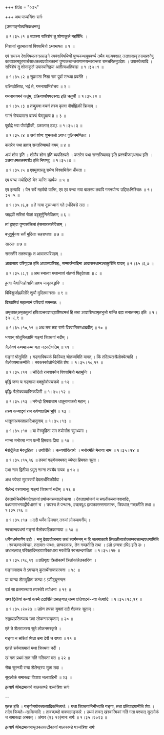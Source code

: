 +++
title = "०३५"

+++
अथ पञ्चत्रिंशः सर्गः  

\[उमागङ्गोत्पत्तिकथनम्\]  

 ॥ १।३५।१ ॥ उपास्य रात्रिशेषं तु शोणाकूले महर्षिभिः ।  

निशायां सुप्रभातायां विश्वामित्रो ऽभ्यभाषत  ॥  १  ॥   

एवं रामस्य देशविषयप्रश्नप्रसङ्गे स्ववंशविषयिणीं पुण्यकथामुपवर्ण्य तथैव बाल्यवशात् तदज्ञानप्रवृत्तरामप्रश्नेषु काव्यपरमपुरुषार्थसाधकत्वप्रयोजकानां पुण्यकथान्तराणामप्यन्तरान्तरा रामचरितमुपदेशः । उपास्येत्यादि । रात्रिंशेषं तु शोणाकूले उपास्यनिद्रया अतीत्यअतिवाह्य ॥ १।३५।१ ॥   

 ॥ १।३५।२ ॥ सुप्रभाता निशा राम पूर्वा सन्ध्या प्रवर्तते ।  

उत्तिष्ठोत्तिष्ठ, भद्रं ते, गमनायाभिरोचय  ॥  २  ॥   

गमनायगमनं कर्तुम्, ऽक्रियार्थोपपदस्यऽ इति चतुर्थी ॥ १।३५।२ ॥   

 ॥ १।३५।३ ॥ तच्छ्रुत्वा वचनं तस्य कृत्वा पौर्वाह्णिकीं क्रियाम् ।  

गमनं रोचयामास वाक्यं चेदमुवाच ह  ॥  ३  ॥   

पूर्वाह्णे भवा पौर्वाह्णीकी, ऽकालात् ठञ्ऽ ॥ १।३५।३ ॥   

 ॥ १।३५।४ ॥ अयं शोणः शुभजलो ऽगाधः पुलिनमण्डितः ।  

कतरेण पथा ब्रह्मन् सन्तरिष्यामहे वयम्  ॥  ४  ॥   

अयं शोण इति । शोणैव शोण इति व्यपदिश्यते । कतरेण पथा सन्तरिष्यामह इति प्रश्नबीजम्अगाध इति । ऽअगाधमतलस्पर्शेऽ इति निघण्टुः ॥ १।३५।४ ॥   

 ॥ १।३५।५ ॥ एवमुक्तस्तु रामेण विश्वामित्रेण धीमता ।  

एष पन्था मयोद्दिष्टो येन यान्ति महर्षयः  ॥  ५  ॥   

एष इत्यादि । येन सर्वे महर्षयो यान्ति, एष एव पन्था मया बालस्य तवापि गमनयोग्य उद्दिष्टःनिश्चितः ॥ १।३५।५ ॥   

 ॥ १।३५।६,७ ॥ ते गत्वा दूरमध्वानं गते ऽर्धदिवसे तदा ।  

जाह्नवीं सरितां श्रेष्ठां ददृशुर्मुनिसेविताम्  ॥  ६  ॥   

तां दृष्ट्वा पुण्यसलिलां हंससारससेविताम् ।  

बभूवुर्मुनयः सर्वे मुदिताः सहराघवाः  ॥  ७  ॥   

सारसः  ॥  ७  ॥   

सरस्तीरे ततश्चक्रुः त आवासपरिग्रहम् ।  

आवासाय परिगृह्यत इति आवासपरिग्रहः, सम्मार्जनादिना आवासस्थानञ्चक्रुरिति यावत् ॥ १।३५।६,७ ॥   

 ॥ १।३५।८,९ ॥ अथ स्नात्वा यथान्यायं संतर्प्य पितृदेवताः  ॥  ८  ॥   

हुत्वा चैवाग्निहोत्राणि प्राश्य चामृतवद्धविः ।  

विविशुर्जाह्नवीतीरे शुचौ मुदितमानसाः  ॥  ९  ॥   

विश्वामित्रं महात्मानं परिवार्य समन्ततः ।  

अमृतवत्अमृततुल्यं हविःपञ्चयज्ञाद्यवशिष्टमन्नं हि तथा ऽयज्ञशिष्टामृतभुजो यान्ति ब्रह्म सनातनम्ऽ इति ॥ १।३५।८,९ ॥   

 ॥ १।३५।१०,११ ॥ अथ तत्र तदा रामो विश्वामित्रमधाब्रवीत्  ॥  १०  ॥   

भगवन् श्रोतुमिच्छामि गङ्गां त्रिपथगां नदीम् ।  

त्रैलोक्यं कथमाक्रम्य गता नदनदीपतिम्  ॥  ११  ॥   

गङ्गां श्रोतुमिति । गङ्गाविषयकं किञ्चित् श्रोतव्यमिति यावत् । किं तदित्यतःत्रैलोक्येत्यादि । त्रैलोक्यमाक्रम्येति । स्वकस्स्रोतोभेदेनेति शेषः ॥ १।३५।१०,११ ॥   

 ॥ १।३५।१२ ॥ चोदितो रामवाक्येन विश्वामित्रो महामुनिः ।  

वृद्धिं जन्म च गङ्गाया वक्तुमेवोपचक्रमे  ॥  १२  ॥   

वृद्धिः त्रैलोक्यव्याप्तिरूपिणी ॥ १।३५।१२ ॥   

 ॥ १।३५।१३ ॥ नगेन्द्रो हिमवान्नाम धातूनामाकरो महान् ।  

तस्य कन्याद्वयं राम रूपेणाप्रतिमं भुवि  ॥  १३  ॥   

धातूनांअयस्ताम्रादिधातूनाम् ॥ १।३५।१३ ॥   

 ॥ १।३५।१४ ॥ या मेरुदुहिता राम तयोर्माता सुमध्यमा ।  

नाम्ना मनोरमा नाम पत्नी हिमवतः प्रिया  ॥  १४  ॥   

मेरोर्दुहिता मेरुदुहिता । तयोरिति । कन्ययोरित्यर्थः । मनोरमेति मेनाया नाम ॥ १।३५।१४ ॥   

 ॥ १।३५।१५,१६ ॥ तस्यां गङ्गेयमभवत् ज्येष्ठा हिमवतः सुता ।  

उभा नाम द्वितीया ऽभूत् नाम्ना तस्यैव राघव  ॥  १५  ॥   

अथ ज्येष्ठां सुरास्सर्वे देवतार्थचिकीर्षया ।  

शैलेन्द्रं वरयामासुः गङ्गां त्रिपथगां नदीम्  ॥  १६  ॥   

देवतार्थचिकीर्षयादेवतानां प्रयोजनसम्पादनेच्छया । देवताप्रयोजनं च स्वर्लोकस्नानपानादिः, वक्ष्यमाणभगवद्वीर्यधारणं च । त्रयश्च ते पन्थानः, ऽऋक्पूःऽ इत्यकारस्समासान्तः, त्रिपथात् गच्छतीति तथा ॥ १।३५।१६ ॥   

 ॥ १।३५।१७ ॥ ददौ धर्मेण हिमवान् तनयां लोकपावनीम् ।  

स्वच्छन्दपथगां गङ्गां त्रैलोक्यहितकाम्यया  ॥  १७  ॥   

धर्मेणधर्ममार्गेण ददौ । ननु देवप्रयोजनाय कथं स्वर्गमनम् न हि जलमाकाशे तिष्ठतीत्यत्रोक्तम्स्वच्छन्दपथगामिति । स्वच्छन्दःस्वेच्छा, तदायत्तः पन्थाः, प्राग्वदकारः, तेन गच्छतीति तथा । ऽडो ऽन्यत्रा ऽपिऽ इति डः । अभ्रजलवत् परिवहादिमहावाय्वैकाधारा भवतीति स्वच्छन्दगतिता ॥ १।३५।१७ ॥   

 ॥ १।३५।१८,१९ ॥ प्रतिगृह्य त्रिलोकार्थं त्रिलोकहितकारिणः ।  

गङ्गामादाय ते ऽगच्छन् कुतार्थेनान्तरात्मना  ॥  १८  ॥   

या चान्या शैलदुहिता कन्या ऽ ऽसीद्रघुनन्दन  

उग्रं सा व्रतमास्थाय तपस्तेपे तपोधना  ॥  १९  ॥   

अथ द्वितीयां कन्यां कस्मै ददाविति प्रसङ्गात् तस्य प्रतिपादनं--या चेत्यादि ॥ १।३५।१८,१९ ॥   

 ॥ १।३५।२०२३ ॥ उग्रेण तपसा युक्तां ददौ शैलवरः सुताम् ।  

रुद्रायाप्रतिरूपाय उमां लोकनमस्कृताम्  ॥  २०  ॥   

एते ते शैलराजस्य सुते लोकनमस्कृते ।  

गङ्गा च सरितां श्रेष्ठा उमा देवी च राघव  ॥  २१  ॥   

एतत्ते सर्वमाख्यातं यथा त्रिपथगा नदी ।  

खं गता प्रथमं तात गतिं गतिमतां वरा  ॥  २२  ॥   

सैषा सुरनदी रम्या शैलेन्द्रस्य सुता तदा ।  

सुरलोकं समारूढा विपापा जलवाहिनी  ॥  २३  ॥   

इत्यार्षे श्रीमद्रामायणे बालकाण्डे पञ्चत्रिंशः सर्गः  

--  

एतत्त इति । गङ्गोमयोरुत्पत्यादिकमित्यर्थः । यथा त्रिपथगामिनीभवति गङ्गा, तथा प्रतिपादयामीति शेषः । तदेव क्रियते--खमित्यादि । तावच्छब्दो वाक्यालङ्कारे । प्रथमं तावत् खंस्वात्मिकां गतिं गता पश्चात् सुरलोकं च समारूढा अभवत् । अंगार (२३ १२)मानः सर्गः ॥ १।३५।२०२३ ॥   

इत्यार्षे श्रीमद्रामायणामृतकतकटीकायां बालकाण्डे पञ्चत्रिंशः सर्गः  

  

